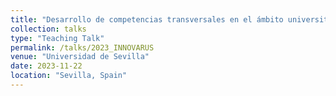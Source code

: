 ```yaml
---
title: "Desarrollo de competencias transversales en el ámbito universitario: seguimiento y certificación en el Colegio Mayor Hernando Colón"
collection: talks
type: "Teaching Talk"
permalink: /talks/2023_INNOVARUS
venue: "Universidad de Sevilla"
date: 2023-11-22
location: "Sevilla, Spain"
---
```

